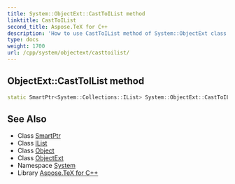 ```yaml
---
title: System::ObjectExt::CastToIList method
linktitle: CastToIList
second_title: Aspose.TeX for C++
description: 'How to use CastToIList method of System::ObjectExt class in C++.'
type: docs
weight: 1700
url: /cpp/system/objectext/casttoilist/
---
```

## ObjectExt::CastToIList method




```cpp
static SmartPtr<System::Collections::IList> System::ObjectExt::CastToIList(const SmartPtr<Object> &obj)
```

## See Also

* Class [SmartPtr](../../smartptr/)
* Class [IList](../../../system.collections/ilist/)
* Class [Object](../../object/)
* Class [ObjectExt](../)
* Namespace [System](../../)
* Library [Aspose.TeX for C++](../../../)
